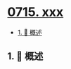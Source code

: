 # [0715. xxx](https://github.com/Tdahuyou/TNotes.leetcode/tree/main/notes/0715.%20xxx)

<!-- region:toc -->

- [1. 📝 概述](#1--概述)

<!-- endregion:toc -->

## 1. 📝 概述
